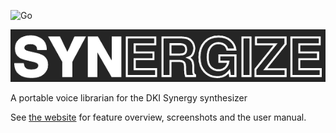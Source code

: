 ![Go](https://github.com/chinenual/synergize/workflows/Go/badge.svg)

<!--# synergize-->

<img src="https://github.com/chinenual/synergize/raw/master/docs/screenshots/logo-for-github.png?raw=true"/>

A portable voice librarian for the DKI Synergy synthesizer

See [the website](https://chinenual.github.io/synergize) for feature overview, screenshots and the user manual.

